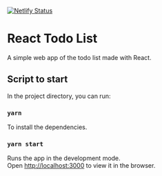 [![Netlify Status](https://api.netlify.com/api/v1/badges/0ff3aac8-b378-4cc5-a6d0-9292ef2d9fbc/deploy-status)](https://app.netlify.com/sites/simplereacttodo/deploys)

# React Todo List

A simple web app of the todo list made with React.

## Script to start

In the project directory, you can run:

### `yarn`

To install the dependencies.

### `yarn start`

Runs the app in the development mode.<br />
Open [http://localhost:3000](http://localhost:3000) to view it in the browser.

